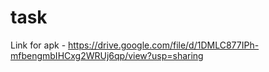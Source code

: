 # task

Link for apk - https://drive.google.com/file/d/1DMLC877IPh-mfbengmbIHCxg2WRUj6qp/view?usp=sharing
